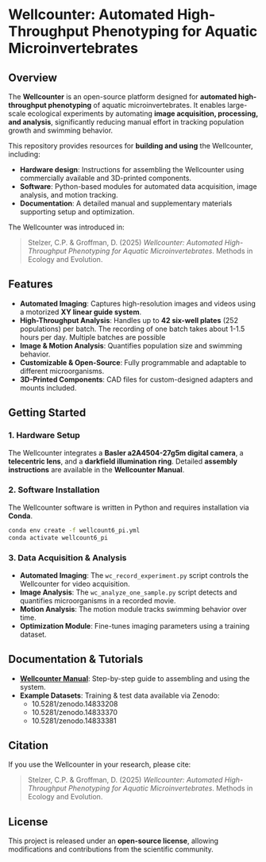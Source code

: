 # Wellcounter: Automated High-Throughput Phenotyping for Aquatic Microinvertebrates

## Overview
The **Wellcounter** is an open-source platform designed for **automated high-throughput phenotyping** of aquatic microinvertebrates. It enables large-scale ecological experiments by automating **image acquisition, processing, and analysis**, significantly reducing manual effort in tracking population growth and swimming behavior.

This repository provides resources for **building and using** the Wellcounter, including:
- **Hardware design**: Instructions for assembling the Wellcounter using commercially available and 3D-printed components.
- **Software**: Python-based modules for automated data acquisition, image analysis, and motion tracking.
- **Documentation**: A detailed manual and supplementary materials supporting setup and optimization.

The Wellcounter was introduced in:
> Stelzer, C.P. & Groffman, D. (2025) *Wellcounter: Automated High-Throughput Phenotyping for Aquatic Microinvertebrates*. Methods in Ecology and Evolution.

## Features
- **Automated Imaging**: Captures high-resolution images and videos using a motorized **XY linear guide system**.
- **High-Throughput Analysis**: Handles up to **42 six-well plates** (252 populations) per batch. The recording of one batch takes about 1-1.5 hours per day. Multiple batches are possible
- **Image & Motion Analysis**: Quantifies population size and swimming behavior.
- **Customizable & Open-Source**: Fully programmable and adaptable to different microorganisms.
- **3D-Printed Components**: CAD files for custom-designed adapters and mounts included.

## Getting Started
### 1. Hardware Setup
The Wellcounter integrates a **Basler a2A4504-27g5m digital camera**, a **telecentric lens**, and a **darkfield illumination ring**. Detailed **assembly instructions** are available in the **Wellcounter Manual**.

### 2. Software Installation
The Wellcounter software is written in Python and requires installation via **Conda**.
```bash
conda env create -f wellcount6_pi.yml
conda activate wellcount6_pi
```

### 3. Data Acquisition & Analysis
- **Automated Imaging**: The `wc_record_experiment.py` script controls the Wellcounter for video acquisition.
- **Image Analysis**: The `wc_analyze_one_sample.py` script detects and quantifies microorganisms in a recorded movie.
- **Motion Analysis**: The motion module tracks swimming behavior over time.
- **Optimization Module**: Fine-tunes imaging parameters using a training dataset.

## Documentation & Tutorials
- **[Wellcounter Manual](https://github.com/cpstelzer/wellcounter)**: Step-by-step guide to assembling and using the system.
- **Example Datasets**:
  Training & test data available via Zenodo:
  - 10.5281/zenodo.14833208
  - 10.5281/zenodo.14833370
  - 10.5281/zenodo.14833381
    

## Citation
If you use the Wellcounter in your research, please cite:
> Stelzer, C.P. & Groffman, D. (2025) *Wellcounter: Automated High-Throughput Phenotyping for Aquatic Microinvertebrates*. Methods in Ecology and Evolution.

## License
This project is released under an **open-source license**, allowing modifications and contributions from the scientific community.


